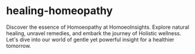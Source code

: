 # healing-homeopathy
Discover the essence of Homoeopathy at HomoeoInsights. Explore natural healing, unravel remedies, and embark the journey of Holistic wellness. Let's dive into our world of gentle yet powerful insight for a healthier tomorrow.
